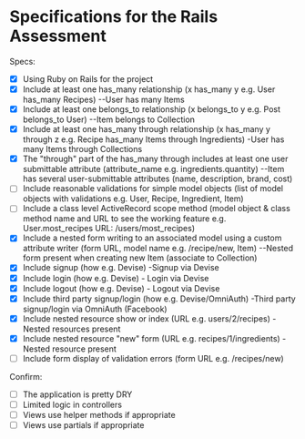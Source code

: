 # Specifications for the Rails Assessment

Specs:
- [x] Using Ruby on Rails for the project
- [x] Include at least one has_many relationship (x has_many y e.g. User has_many Recipes) --User has many Items
- [x] Include at least one belongs_to relationship (x belongs_to y e.g. Post belongs_to User) --Item belongs to Collection
- [x] Include at least one has_many through relationship (x has_many y through z e.g. Recipe has_many Items through Ingredients)  -User has many Items through Collections
- [x] The "through" part of the has_many through includes at least one user submittable attribute (attribute_name e.g. ingredients.quantity) --Item has several user-submittable attributes (name, description, brand, cost)
- [ ] Include reasonable validations for simple model objects (list of model objects with validations e.g. User, Recipe, Ingredient, Item)
- [ ] Include a class level ActiveRecord scope method (model object & class method name and URL to see the working feature e.g. User.most_recipes URL: /users/most_recipes)
- [x] Include a nested form writing to an associated model using a custom attribute writer (form URL, model name e.g. /recipe/new, Item) --Nested form present when creating new Item (associate to Collection)
- [x] Include signup (how e.g. Devise) -Signup via Devise
- [x] Include login (how e.g. Devise) - Login via Devise
- [x] Include logout (how e.g. Devise) - Logout via Devise
- [x] Include third party signup/login (how e.g. Devise/OmniAuth) -Third party signup/login via OmniAuth (Facebook)
- [x] Include nested resource show or index (URL e.g. users/2/recipes) -Nested resources present
- [x] Include nested resource "new" form (URL e.g. recipes/1/ingredients) -Nested resource present
- [ ] Include form display of validation errors (form URL e.g. /recipes/new)

Confirm:
- [ ] The application is pretty DRY
- [ ] Limited logic in controllers
- [ ] Views use helper methods if appropriate
- [ ] Views use partials if appropriate